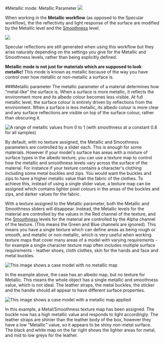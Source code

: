 #Metallic mode: Metallic Parameter
![](../uploads/Main/StandardShaderMetallicMode.png)

When working in the **Metallic workflow** (as opposed to the Specular workflow), the the reflectivity and light response of the surface are modified by the Metallic level and the [Smoothness](StandardShaderMaterialParameterSmoothness) level. 

![](../uploads/Main/StandardShaderParameterMetallic.png)

Specular reflections are still generated when using this workflow but they arise naturally depending on the settings you give for the Metallic and Smoothness levels, rather than being explicitly defined.

**Metallic mode is not just for materials which are supposed to look metallic!** This mode is known as metallic because of the way you have control over how metallic or non-metallic a surface is.

###Metallic parameter
The metallic parameter of a material determines how "metal-like" the surface is. When a surface is more metallic, it reflects the environment more and its albedo colour becomes less visible. At full metallic level, the surface colour is entirely driven by reflections from the environment. When a surface is less metallic, its albedo colour is more clear and any surface reflections are visible on top of the surface colour, rather than obscuring it.

![A range of metallic values from 0 to 1 (with smoothness at a constant 0.8 for all samples)](../uploads/Main/StandardShaderMetallicGraduationTable.png)

By default, with no texture assigned, the Metallic and Smoothness parameters are controlled by a slider each. This is enough for some materials. However if your model's surface has areas with a mixture of surface types in the albedo texture, you can use a texture map to control how the metallic and smoothness levels vary across the surface of the material. For instance if your texture contains a character's clothing including some metal buckles and zips. You would want the buckles and zips to have a higher metallic value than the fabric of the clothes. To achieve this, instead of using a single slider value, a texture map can be assigned which contains lighter pixel colours in the areas of the buckles and zips, and darker values for the fabric.

With a texture assigned to the Metallic parameter, both the Metallic and Smoothness sliders will disappear. Instead, the Metallic levels for the material are controlled by the values in the Red channel of the texture, and the [Smoothness](StandardShaderMaterialParameterSmoothness) levels for the material are controlled by the Alpha channel of the texture. (This means the Green and Blue channels are ignored). This means you have a single texture which can define areas as being rough or smooth, and metallic or non-metallic, which is very useful when working texture maps that cover many areas of a model with varying requirements - for example a single character texture map often includes multiple surface requirements - leather shoes, cloth clothes, skin for the hands and face and metal buckles.

![This image shows a case model with no metallic map](../uploads/Main/StandardShaderNoMetallicMap.png)

In the example above, the case has an albedo map, but no texture for Metallic. This means the whole object has a single metallic and smoothness value, which is not ideal. The leather straps, the metal buckles, the sticker and the handle should all appear to have different surface properties.

![This image shows a case model with a metallic map applied](../uploads/Main/StandardShaderMetallicMap.png)

In this example, a Metal/Smoothness texture map has been assigned. The buckle now has a high metallic value and responds to light accordingly. The leather straps are shinier than the leather body of the box, however they have a low "Metallic" value, so it appears to be shiny non-metal surface. The black and white map on the far right shows the lighter areas for metal, and mid to low greys for the leather.
